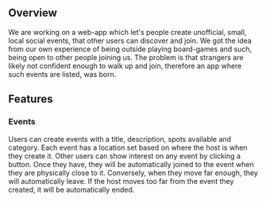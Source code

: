 ## Overview

We are working on a web-app which let's people create unofficial, small, local social events, that other users
can discover and join. We got the idea from our own experience of being outside playing board-games and such, being open
to other people joining us. The problem is that strangers are likely not confident enough to walk up and join, therefore
an app where such events are listed, was born.

## Features

### Events

Users can create events with a title, description, spots available and category. Each event has a location set based on where the host is when they create it. Other users can show interest on any event by clicking a button. Once they have, they will be automatically joined to the event
when they are physically close to it. Conversely, when they move far enough, they will automatically leave. If the host moves too far from the event they created, it will be automatically ended.
